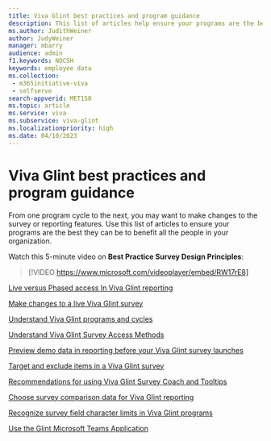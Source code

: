 ```yaml
---
title: Viva Glint best practices and program guidance
description: This list of articles help ensure your programs are the best they can be to benefit all roles in your organization.
ms.author: JudithWeiner
author: JudyWeiner
manager: mbarry
audience: admin
f1.keywords: NOCSH
keywords: employee data
ms.collection: 
 - m365initiative-viva
 - selfserve
search-appverid: MET150
ms.topic: article
ms.service: viva
ms.subservice: viva-glint
ms.localizationpriority: high
ms.date: 04/10/2023
---
```


# Viva Glint best practices and program guidance

From one program cycle to the next, you may want to make changes to the survey or reporting features. Use this list of articles to ensure your programs are the best they can be to benefit all the people in your organization.

Watch this 5-minute video on **Best Practice Survey Design Principles**:

> [!VIDEO https://www.microsoft.com/videoplayer/embed/RW17rE8]  

[Live versus Phased access In Viva Glint reporting](https://go.microsoft.com/fwlink/?linkid=2230747)

[Make changes to a live Viva Glint survey](https://go.microsoft.com/fwlink/?linkid=2230871)

[Understand Viva Glint programs and cycles](https://go.microsoft.com/fwlink/?linkid=2231104)

[Understand Viva Glint Survey Access Methods](https://go.microsoft.com/fwlink/?linkid=2238341)

[Preview demo data in reporting before your Viva Glint survey launches](https://go.microsoft.com/fwlink/?linkid=2230872)

[Target and exclude items in a Viva Glint survey](https://go.microsoft.com/fwlink/?linkid=2230873)

[Recommendations for using Viva Glint Survey Coach and Tooltips](https://go.microsoft.com/fwlink/?linkid=2231105)

[Choose survey comparison data for Viva Glint reporting](https://go.microsoft.com/fwlink/?linkid=2230923)

[Recognize survey field character limits in Viva Glint programs](https://go.microsoft.com/fwlink/?linkid=2230874)

[Use the Glint Microsoft Teams Application](https://go.microsoft.com/fwlink/?linkid=2236748)

